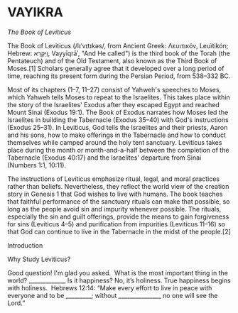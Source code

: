 # VAYIKRA
*The Book of Leviticus*

The Book of Leviticus (/lɪˈvɪtɪkəs/, from Ancient Greek: Λευιτικόν, Leuïtikón; Hebrew: וַיִּקְרָא, Vayyīqrāʾ, "And He called") is the third book of the Torah (the Pentateuch) and of the Old Testament, also known as the Third Book of Moses.[1] Scholars generally agree that it developed over a long period of time, reaching its present form during the Persian Period, from 538–332 BC.

Most of its chapters (1–7, 11–27) consist of Yahweh's speeches to Moses, which Yahweh tells Moses to repeat to the Israelites. This takes place within the story of the Israelites' Exodus after they escaped Egypt and reached Mount Sinai (Exodus 19:1). The Book of Exodus narrates how Moses led the Israelites in building the Tabernacle (Exodus 35–40) with God's instructions (Exodus 25–31). In Leviticus, God tells the Israelites and their priests, Aaron and his sons, how to make offerings in the Tabernacle and how to conduct themselves while camped around the holy tent sanctuary. Leviticus takes place during the month or month-and-a-half between the completion of the Tabernacle (Exodus 40:17) and the Israelites' departure from Sinai (Numbers 1:1, 10:11).

The instructions of Leviticus emphasize ritual, legal, and moral practices rather than beliefs. Nevertheless, they reflect the world view of the creation story in Genesis 1 that God wishes to live with humans. The book teaches that faithful performance of the sanctuary rituals can make that possible, so long as the people avoid sin and impurity whenever possible. The rituals, especially the sin and guilt offerings, provide the means to gain forgiveness for sins (Leviticus 4–5) and purification from impurities (Leviticus 11–16) so that God can continue to live in the Tabernacle in the midst of the people.[2]

Introduction

Why Study Leviticus? 

Good question! I'm glad you asked. 
What is the most important thing in the world? _____________
Is it happiness? No, it’s holiness. True happiness begins with holiness. 
Hebrews 12:14: “Make every effort to live in peace with everyone and to be _________; without _______________ no one will see the Lord.” 
